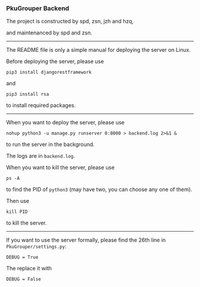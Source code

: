 ### PkuGrouper Backend

The project is constructed by spd, zsn, jzh and hzq,



and maintenanced by spd and zsn.

------

The README file is only a simple manual for deploying the server on Linux.



Before deploying the server, please use



`pip3 install djangorestframework`



and



`pip3 install rsa`



to install required packages.

------

When you want to deploy the server, please use



`nohup python3 -u manage.py runserver 0:8000 > backend.log 2>&1 &`



to run the server in the background.



The logs are in `backend.log`.



When you want to kill the server, please use



`ps -A`



to find the PID of `python3` (may have two, you can choose any one of them).



Then use



`kill PID`



to kill the server.

------

If you want to use the server formally, please find the 26th line in `PkuGrouper/settings.py`:



`DEBUG = True`



The replace it with



`DEBUG = False`
